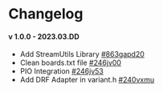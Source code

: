 # Changelog

#### v 1.0.0 - 2023.03.DD
* Add StreamUtils Library [#863gapd20](https://app.clickup.com/t/863gapd20)
* Clean boards.txt file [#246jv00](https://app.clickup.com/t/246jv00)
* PIO Integration [#246jv53](https://app.clickup.com/t/246jv53)
* Add DRF Adapter in variant.h [#240vxmu](https://app.clickup.com/t/240vxmu)
